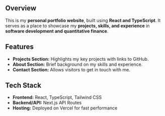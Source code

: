 
## Overview

This is my **personal portfolio website**, built using **React and TypeScript**. It serves as a place to showcase my **projects, skills, and experience** in **software development and quantitative finance**.

## Features

- **Projects Section:** Highlights my key projects with links to GitHub.
- **About Section:** Brief background on my skills and experience.
- **Contact Section:** Allows visitors to get in touch with me.

## Tech Stack

- **Frontend:** React, TypeScript, Tailwind CSS
- **Backend/API:** Next.js API Routes
- **Hosting:** Deployed on Vercel for fast performance
